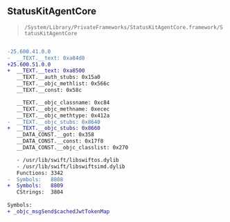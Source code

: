 ## StatusKitAgentCore

> `/System/Library/PrivateFrameworks/StatusKitAgentCore.framework/StatusKitAgentCore`

```diff

-25.600.41.0.0
-  __TEXT.__text: 0xa84d8
+25.600.51.0.0
+  __TEXT.__text: 0xa8500
   __TEXT.__auth_stubs: 0x15a0
   __TEXT.__objc_methlist: 0x566c
   __TEXT.__const: 0x58c

   __TEXT.__objc_classname: 0xc84
   __TEXT.__objc_methname: 0xecec
   __TEXT.__objc_methtype: 0x412a
-  __TEXT.__objc_stubs: 0x8640
+  __TEXT.__objc_stubs: 0x8660
   __DATA_CONST.__got: 0x358
   __DATA_CONST.__const: 0x17f8
   __DATA_CONST.__objc_classlist: 0x270

   - /usr/lib/swift/libswiftos.dylib
   - /usr/lib/swift/libswiftsimd.dylib
   Functions: 3342
-  Symbols:   8808
+  Symbols:   8809
   CStrings:  3804
 
Symbols:
+ _objc_msgSend$cachedJwtTokenMap

```
